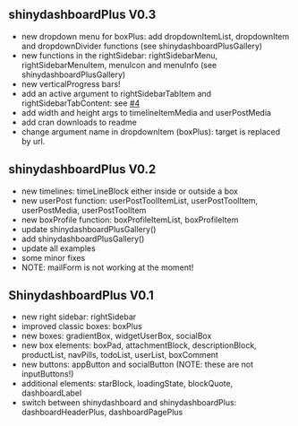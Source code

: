 ## shinydashboardPlus V0.3
- new dropdown menu for boxPlus: add dropdownItemList, dropdownItem and dropdownDivider functions (see shinydashboardPlusGallery)
- new functions in the rightSidebar: rightSidebarMenu, rightSidebarMenuItem, menuIcon
and menuInfo (see shinydashboardPlusGallery)
- new verticalProgress bars!
- add an active argument to rightSidebarTabItem and rightSidebarTabContent: see [#4](https://github.com/DivadNojnarg/shinydashboardPlus/issues/4)
- add width and height args to timelineItemMedia and userPostMedia
- add cran downloads to readme
- change argument name in dropdownItem (boxPlus): target is replaced by url.


## shinydashboardPlus V0.2
- new timelines: timeLineBlock either inside or outside a box
- new userPost function: userPostToolItemList, userPostToolItem, userPostMedia, 
userPostToolItem 
- new boxProfile function: boxProfileItemList, boxProfileItem
- update shinydashboardPlusGallery()
- add shinydashboardPlusGallery()
- update all examples 
- some minor fixes
- NOTE: mailForm is not working at the moment!


## ShinydashboardPlus V0.1
- new right sidebar: rightSidebar
- improved classic boxes: boxPlus
- new boxes: gradientBox, widgetUserBox, socialBox
- new box elements: boxPad, attachmentBlock, descriptionBlock, productList,
navPills, todoList, userList, boxComment
- new buttons: appButton and socialButton (NOTE: these are not inputButtons!)
- additional elements: starBlock, loadingState, blockQuote, dashboardLabel
- switch between shinydashboard and shinydashboardPlus: dashboardHeaderPlus,
dashboardPagePlus